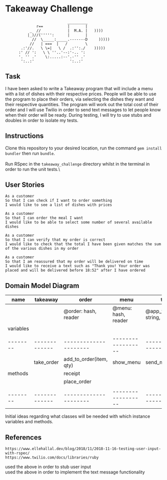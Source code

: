 # Takeaway Challenge
```
                            _________
              r==           |       |
           _  //            |  M.A. |   ))))
          |_)//(''''':      |       |
            //  \_____:_____.-------D     )))))
           //   | ===  |   /        \
       .:'//.   \ \=|   \ /  .:'':./    )))))
      :' // ':   \ \ ''..'--:'-.. ':
      '. '' .'    \:.....:--'.-'' .'
       ':..:'                ':..:'

 ```

## Task
I have been asked to write a Takeaway program that will include a menu with a list of dishes with their respective prices. People will be able to use the program to place their orders, via selecting the dishes they want and their respective quantities. The program will work out the total cost of their order and I will use Twilio in order to send text messages to let people know when their order will be ready. During testing, I will try to use stubs and doubles in order to isolate my tests.


## Instructions

Clone this repository to your desired location, run the command `gem install bundler` then run `bundle`.\
\
Run RSpec in the `takeaway_challenge` directory whilst in the terminal in order to run the unit tests.\

## User Stories
```
As a customer
So that I can check if I want to order something
I would like to see a list of dishes with prices

As a customer
So that I can order the meal I want
I would like to be able to select some number of several available dishes

As a customer
So that I can verify that my order is correct
I would like to check that the total I have been given matches the sum of the various dishes in my order

As a customer
So that I am reassured that my order will be delivered on time
I would like to receive a text such as "Thank you! Your order was placed and will be delivered before 18:52" after I have ordered
```

## Domain Model Diagram

| name     | takeaway        | order                    | menu               | twilio                    |
| -------- | -------------   | ---------------------    | ------------------ | ------------------------- | 
|          |                 | @order: hash, reader     | @menu: hash, reader| @app_token: string, hidden|
| variables|                 |                          |                    |                           |
|          |                 |                          |                    |                           |
| -------- | -------------   | ---------------------    | ------------------ | ------------------------- |
|          | take_order      | add_to_order(item, qty)  | show_menu          | send_message(to)          |
| methods  |                 | receipt                  |                    |                           |
|          |                 | place_order              |                    |                           |
|          |                 |                          |                    |                           |
| -------- | -------------   | ---------------------    | ------------------ | ------------------------- |

Initial ideas regarding what classes will be needed with which instance variables and methods.

## References
``` 
https://www.ellehallal.dev/blog/2018/11/2018-11-16-testing-user-input-with-rspec/
https://www.twilio.com/docs/libraries/ruby 
```
used the above in order to stub user input\
used the above in order to implement the text message functionality
